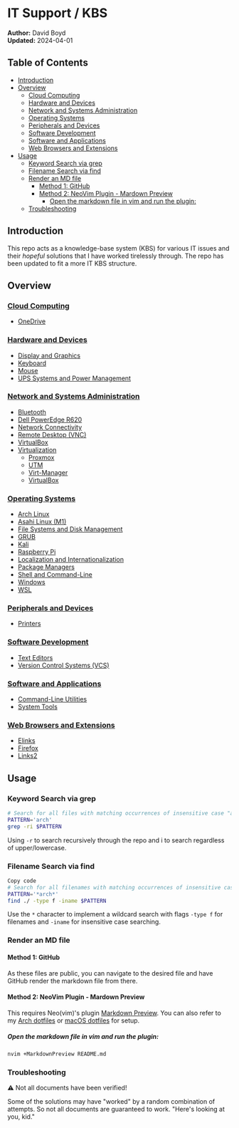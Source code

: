 # IT Support / KBS

**Author:** David Boyd<br>
**Updated:** 2024-04-01<br>

## Table of Contents

<!-- vim-markdown-toc GFM -->

* [Introduction](#introduction)
* [Overview](#overview)
  * [Cloud Computing](#cloud-computing)
  * [Hardware and Devices](#hardware-and-devices)
  * [Network and Systems Administration](#network-and-systems-administration)
  * [Operating Systems](#operating-systems)
  * [Peripherals and Devices](#peripherals-and-devices)
  * [Software Development](#software-development)
  * [Software and Applications](#software-and-applications)
  * [Web Browsers and Extensions](#web-browsers-and-extensions)
* [Usage](#usage)
  * [Keyword Search via grep](#keyword-search-via-grep)
  * [Filename Search via find](#filename-search-via-find)
  * [Render an MD file](#render-an-md-file)
    * [Method 1: GitHub](#method-1-github)
    * [Method 2: NeoVim Plugin - Mardown Preview](#method-2-neovim-plugin---mardown-preview)
      * [Open the markdown file in vim and run the plugin:](#open-the-markdown-file-in-vim-and-run-the-plugin)
  * [Troubleshooting](#troubleshooting)

<!-- vim-markdown-toc -->

## Introduction

This repo acts as a knowledge-base system (KBS) for various IT issues and their
*hopeful* solutions that I have worked tirelessly through. The repo has been
updated to fit a more IT KBS structure. 

## Overview

### [Cloud Computing][c-cc]
  * [OneDrive][c-cc-onedrive]

### [Hardware and Devices][c-hw]
  * [Display and Graphics][c-hw-dng]
  * [Keyboard][c-hw-key]
  * [Mouse][c-hw-mouse]
  * [UPS Systems and Power Management][c-hw-ups]

### [Network and Systems Administration][c-nsa]
  * [Bluetooth][c-nsa-bt]
  * [Dell PowerEdge R620][c-nsa-dell]
  * [Network Connectivity][c-nsa-nc]
  * [Remote Desktop (VNC)][c-nsa-vnc]
  * [VirtualBox][c-nsa-v-vb]
  * [Virtualization][c-nsa-v]
    * [Proxmox][c-nsa-v-proxmox]
    * [UTM][c-nsa-v-utm]
    * [Virt-Manager][c-nsa-v-vm]
    * [VirtualBox][c-nsa-v-vb]

### [Operating Systems][c-os]
  * [Arch Linux][c-os-arch]
  * [Asahi Linux (M1)][c-os-asahi]
  * [File Systems and Disk Management][c-os-fs_dm]
  * [GRUB][c-os-grub]
  * [Kali][c-os-kali]
  * [Raspberry Pi][c-os-rpi]
  * [Localization and Internationalization][c-os-local]
  * [Package Managers][c-os-pkgmgr]
  * [Shell and Command-Line][c-os-cli]
  * [Windows][c-os-win]
  * [WSL][c-os-win-wsl]

### [Peripherals and Devices][c-pd]
  * [Printers][c-pd-printers]

### [Software Development][c-sd]
  * [Text Editors][c-sd-tedits]
  * [Version Control Systems (VCS)][c-sd-vcs]

### [Software and Applications][c-sa]
  * [Command-Line Utilities][c-sa-cli]
  * [System Tools][c-sa-st]

### [Web Browsers and Extensions][c-wbe]
  * [Elinks][c-wbe-elinks]
  * [Firefox][c-wbe-firefox]
  * [Links2][c-wbe-links2]

## Usage

### Keyword Search via grep

```bash
# Search for all files with matching occurrences of insensitive case "arch"
PATTERN='arch'
grep -ri $PATTERN
```
Using `-r` to search recursively through the repo and i to search regardless
of upper/lowercase.

### Filename Search via find

```bash
Copy code
# Search for all filenames with matching occurrences of insensitive case "arch"
PATTERN='*arch*'
find ./ -type f -iname $PATTERN
```

Use the `*` character to implement a wildcard search with flags `-type f` for 
filenames and `-iname` for insensitive case searching.

### Render an MD file

#### Method 1: GitHub

As these files are public, you can navigate to the desired file and have GitHub
render the markdown file from there.

#### Method 2: NeoVim Plugin - Mardown Preview
This requires Neo(vim)'s plugin [Markdown Preview][mdp]. You can also refer to
my [Arch dotfiles][dotties] or [macOS dotfiles][mac-nvim] for setup.

##### Open the markdown file in vim and run the plugin:

``` bash
nvim +MarkdownPreview README.md
```

### Troubleshooting

:warning: Not all documents have been verified! 

Some of the solutions may have "worked" by a random combination of attempts. 
So not all documents are guaranteed to work. "Here's looking at you, kid."

<!-- Reference Links -->

<!-- Reference Links -->

[c-cc]: ./tree/master/Cloud%20Computing
[c-cc-onedrive]: ./tree/master/Cloud%20Computing/OneDrive
[c-hw]: ./tree/master/Hardware%20and%20Devices
[c-hw-dng]: ./tree/master/Hardware%20and%20Devices/Display%20and%20Graphics/DisplayLink
[c-hw-key]: ./tree/master/Hardware%20and%20Devices/Keyboard
[c-hw-mouse]: ./tree/master/Hardware%20and%20Devices/Mouse/Remapping%20SW
[c-hw-ups]: ./tree/master/Hardware%20and%20Devices/UPS%20Systems%20and%20Power%20Management/CyberPower
[c-nsa]: ./tree/master/Network%20and%20Systems%20Administration
[c-nsa-bt]: ./tree/master/Network%20and%20Systems%20Administration/Bluetooth
[c-nsa-dell]: ./tree/master/Network%20and%20Systems%20Administration/Dell%20PowerEdge%20R620
[c-nsa-nc]: ./tree/master/Network%20and%20Systems%20Administration/Network%20Connectivity
[c-nsa-v]: ./tree/master/Network%20and%20Systems%20Administration/Virtualization
[c-nsa-v-proxmox]: ./tree/master/Network%20and%20Systems%20Administration/Virtualization/Proxmox
[c-nsa-v-utm]: ./tree/master/Network%20and%20Systems%20Administration/Virtualization/UTM
[c-nsa-v-vm]: ./tree/master/Network%20and%20Systems%20Administration/Virtualization/Virt-Manager
[c-nsa-v-vb]: ./tree/master/Network%20and%20Systems%20Administration/Virtualization/VirtualBox
[c-nsa-vnc]: ./tree/master/Network%20and%20Systems%20Administration/Remote%20Desktop%20(VNC)
[c-os]: ./tree/master/Operating%20Systems
[c-os-arch]: ./tree/master/Operating%20Systems/Arch%20Linux
[c-os-asahi]: ./tree/master/Operating%20Systems/Asahi%20Linux%20(M1)
[c-os-fs_dm]: ./tree/master/Operating%20Systems/File%20Systems%20and%20Disk%20Management
[c-os-grub]: ./tree/master/Operating%20Systems/GRUB%20(Grand%20Unified%20Bootloader)
[c-os-kali]: ./tree/master/Operating%20Systems/Kali
[c-os-local]: ./tree/master/Operating%20Systems/Localization%20and%20Internationalization
[c-os-pkgmgr]: ./tree/master/Operating%20Systems/Package%20Managers/Linux
[c-os-rpi]: ./tree/master/Operating%20Systems/Raspberry%20Pi
[c-os-cli]: ./tree/master/Operating%20Systems/Shell%20and%20Command-Line
[c-os-win]: ./tree/master/Operating%20Systems/Windows
[c-os-win-wsl]: ./tree/master/Operating%20Systems/Windows/WSL
[c-pd]: ./tree/master/Peripherals%20and%20Devices
[c-pd-printers]: ./tree/master/Peripherals%20and%20Devices/Printers
[c-sd]: ./tree/master/Software%20Development
[c-sd-tedits]: ./tree/master/Software%20Development/Text%20Editors/Vim
[c-sd-vcs]: ./tree/master/Software%20Development/VCS%20(Version%20Control%20Systems)/Git
[c-sa]: ./tree/master/Software%20and%20Applications
[c-sa-cli]: ./tree/master/Software%20and%20Applications/Command-Line%20Utilities
[c-sa-st]: ./tree/master/Software%20and%20Applications/System%20Tools
[c-ts]: ./tree/master/Troubleshooting
[c-wbe]: ./tree/master/Web%20Browsers%20and%20Extensions
[c-wbe-elinks]: ./tree/master/Web%20Browsers%20and%20Extensions/Elinks
[c-wbe-firefox]: ./tree/master/Web%20Browsers%20and%20Extensions/Firefox
[c-wbe-links2]: ./tree/master/Web%20Browsers%20and%20Extensions/Links2
[mdp]: https://github.com/iamcco/markdown-preview.nvim
[dotties]: https://github.com/dephraiim/dotfiles
[mac-nvim]: https://github.com/dephraiim/dotfiles/blob/main/nvim/vimrc

